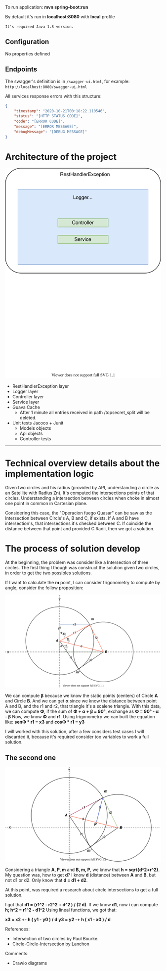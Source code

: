 To run application: **mvn spring-boot:run**

By default it's run in **localhost:8080** with **local** profile

`It's required Java 1.8 version.`

Configuration
---------
No properties defined

Endpoints
---------
The swagger's definition is in `/swagger-ui.html`, for example: `http://localhost:8080/swagger-ui.html`

All services response errors with this structure:
```json
{
    "timestamp": "2020-10-21T00:18:22.110546",
    "status": "[HTTP STATUS CODE]",
    "code": "[ERROR CODE]",
    "message": "[ERROR MESSAGE]",
    "debugMessage": "[DEBUG MESSAGE]"
}
```

# Architecture of the project

![Architecture](src/main/resources/details/Architecture.svg)

- RestHandlerException layer
- Logger layer
- Controller layer
- Service layer
- Guava Cache
	- After 1 minute all entries received in path /topsecret_split will be deleted.
- Unit tests Jacoco + Junit
	- Models objects
	- Api objects
	- Controller tests
---

# Technical overview details about the implementation logic

Given two circles and his radius (provided by API, understanding a circle as an Satellite with Radius Zn),
It's computed the intersections points of that circles. Understanding a intersection between circles when
choke in almost one point in common in Cartesian plane.

Considering this case, the "Operacion fuego Quasar" can be saw as the Intersection between Circle's A, B and C, if exists.
If A and B have intersection's, that intersections it's checked between C. If coincide the distance between that point and
provided C Radii, then we got a solution.

# The process of solution develop

At the beginning, the problem was consider like a Intersection of three circles.
The first thing I though was construct the solution given two circles, in order to get the two possibles solutions.

If I want to calculate the **m** point, I can consider trigonometry to compute by angle, consider the follow proposition:

![Solution1](src/main/resources/details/Solution2.svg)

We can compute **β** because we know the static points (centers) of Circle **A** and Circle **B**.
And we can get **α** since we know the distance between point A and B, and the r1 and r2, that triangle it's a scalene triangle.
With this data, we can compute **Φ**, if the sum of **Φ + α + β = 90°**, exchange as **Φ = 90° - α - β**
Now, we know **Φ** and **r1**. Using trigonometry we can built the equation like:
**senΦ * r1 = x3** and **cosΦ * r1 = y3**

I will worked with this solution, after a few considers test cases I will discarded it, because it's required consider too variables to work a full solution.


The second one
---

![Solution2](src/main/resources/details/Solution1.svg)

Considering a triangle **A, P, m** and  **B, m, P**, we know that **h = sqrt{d^2+r^2}**.
My question was, how to get **d**? I know **d** (distance) between **A** and **B**, but not d1 or d2. Only know that **d = d1 + d2**.

At this point, was required a research about circle intersections to get a full solution.

I got that **d1 = (r1^2 - r2^2 + d^2 ) / (2 d)**.
If we know **d1**, now i can compute **h; h^2 = r1^2 - d1^2**
Using lineal functions, we got that:

**x3 = x2 +- h ( y1 - y0 ) / d**
**y3 = y2 -+ h ( x1 - x0 ) / d**

References:
- Intersection of two circles by Paul Bourke.
- Circle-Circle-Intersection by Lanchon

Comments:
- Drawio diagrams
